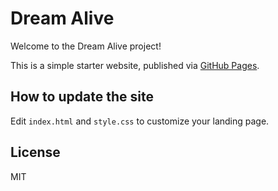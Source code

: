 # Dream Alive

Welcome to the Dream Alive project!

This is a simple starter website, published via [GitHub Pages](https://pages.github.com/).

## How to update the site

Edit `index.html` and `style.css` to customize your landing page.

## License

MIT
